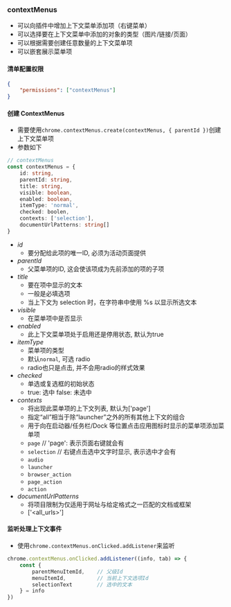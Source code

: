 ### contextMenus

- 可以向插件中增加上下文菜单添加项（右键菜单）
- 可以选择要在上下文菜单中添加的对象的类型（图片/链接/页面）
- 可以根据需要创建任意数量的上下文菜单项
- 可以嵌套展示菜单项

#### 清单配置权限

```json
{
    "permissions": ["contextMenus"]
}
```

#### 创建 ContextMenus

- 需要使用`chrome.contextMenus.create(contextMenus, { parentId })`创建上下文菜单项
- 参数如下

```ts
// contextMenus
const contextMenus = {
    id: string,
    parentId: string,
    title: string,
    visible: boolean,
    enabled: boolean,
    itemType: 'normal',
    checked: boolen,
    contexts: ['selection'],
    documentUrlPatterns: string[]
}
```

- *id*
    - 要分配给此项的唯一ID, 必须为活动页面提供
- *parentId*
    - 父菜单项的ID, 这会使该项成为先前添加的项的子项
- *title*
    - 要在项中显示的文本
    - 一般是必填选项
    - 当上下文为 selection 时，在字符串中使用 %s 以显示所选文本
- *visible*
    - 在菜单项中是否显示
- *enabled*
    - 此上下文菜单项处于启用还是停用状态, 默认为true
- *itemType*
    - 菜单项的类型
    - 默认`normal`, 可选 radio
    - radio也只是点击, 并不会用radio的样式效果
- *checked*
    - 单选或复选框的初始状态
    - true: 选中 false: 未选中
- *contexts*
    - 将出现此菜单项的上下文列表, 默认为['page']
    - 指定“all”相当于除“launcher”之外的所有其他上下文的组合
    - 用于向在启动器/任务栏/Dock 等位置点击应用图标时显示的菜单项添加菜单项
    - `page`      // 'page': 表示页面右键就会有
    - `selection` // 右键点击选中文字时显示, 表示选中才会有
    - `audio`
    - `launcher`    
    - `browser_action`    
    - `page_action`    
    - `action`
- *documentUrlPatterns*
    - 将项目限制为仅适用于网址与给定格式之一匹配的文档或框架
    - ['<all_urls>']

#### 监听处理上下文事件

- 使用`chrome.contextMenus.onClicked.addListener`来监听

```javascript
chrome.contextMenus.onClicked.addListener((info, tab) => {
    const {
        parentMenuItemId,    // 父级Id
        menuItemId,          // 当前上下文选项Id
        selectionText        // 选中的文本
    } = info
})
```
